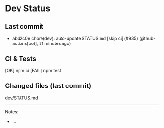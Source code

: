 # Dev Status

## Last commit
- abd2c0e chore(dev): auto-update STATUS.md [skip ci] (#935) (github-actions[bot], 21 minutes ago)
## CI & Tests
[OK] npm ci
[FAIL] npm test

## Changed files (last commit)
dev/STATUS.md

---
Notes:
- ...
